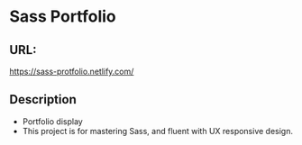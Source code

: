 # Sass Portfolio

## URL:
https://sass-protfolio.netlify.com/

## Description

* Portfolio display 
* This project is for mastering Sass, and fluent with UX responsive design.
 
